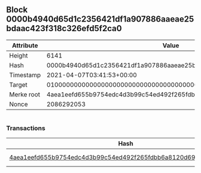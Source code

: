## Block 0000b4940d65d1c2356421df1a907886aaeae25bdaac423f318c326efd5f2ca0

Attribute | Value
--- | ---
Height | 6141
Hash | 0000b4940d65d1c2356421df1a907886aaeae25bdaac423f318c326efd5f2ca0
Timestamp | 2021-04-07T03:41:53+00:00
Target | 0100000000000000000000000000000000000000000000000000000000000000
Merke root | 4aea1eefd655b9754edc4d3b99c54ed492f265fdbb6a8120d69ecf4a0d29665d
Nonce | 2086292053

```

```

### Transactions

Hash | Amount
--- | ---
[4aea1eefd655b9754edc4d3b99c54ed492f265fdbb6a8120d69ecf4a0d29665d](4aea1eefd655b9754edc4d3b99c54ed492f265fdbb6a8120d69ecf4a0d29665d.md) | 10.00000000 SKEPTI 
